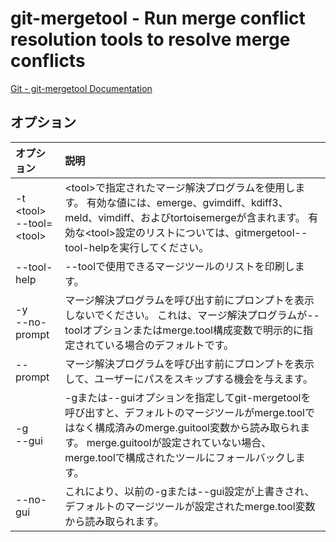 # git-mergetool - Run merge conflict resolution tools to resolve merge conflicts

[Git - git-mergetool Documentation](https://git-scm.com/docs/git-mergetool)

## オプション

|オプション|説明|
|:--|:--|
|-t \<tool><br>--tool=\<tool>|\<tool>で指定されたマージ解決プログラムを使用します。 有効な値には、emerge、gvimdiff、kdiff3、meld、vimdiff、およびtortoisemergeが含まれます。 有効な\<tool>設定のリストについては、gitmergetool--tool-helpを実行してください。|
|--tool-help|--toolで使用できるマージツールのリストを印刷します。|
|-y<br>--no-prompt|マージ解決プログラムを呼び出す前にプロンプトを表示しないでください。 これは、マージ解決プログラムが--toolオプションまたはmerge.tool構成変数で明示的に指定されている場合のデフォルトです。|
|--prompt|マージ解決プログラムを呼び出す前にプロンプトを表示して、ユーザーにパスをスキップする機会を与えます。|
|-g<br>--gui|-gまたは--guiオプションを指定してgit-mergetoolを呼び出すと、デフォルトのマージツールがmerge.toolではなく構成済みのmerge.guitool変数から読み取られます。 merge.guitoolが設定されていない場合、merge.toolで構成されたツールにフォールバックします。|
|--no-gui|これにより、以前の-gまたは--gui設定が上書きされ、デフォルトのマージツールが設定されたmerge.tool変数から読み取られます。|
